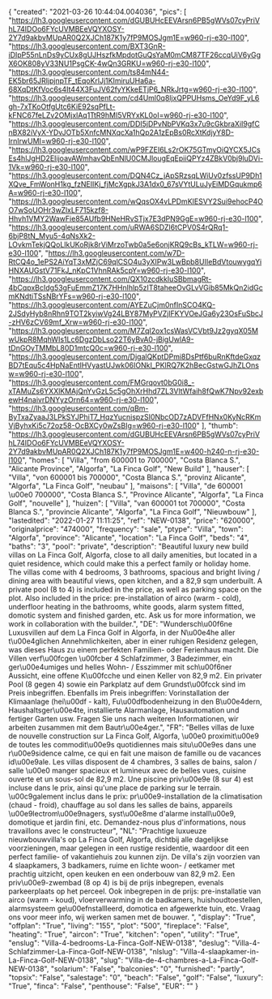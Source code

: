 {
"created": "2021-03-26 10:44:04.004036",
"pics": [
"https://lh3.googleusercontent.com/dGUBUHcEEVArsn6PB5gWVs07cyPriVhL74IDOo6FYcUVMBEeVQYXOSY-2Y7d9akbvMUpAR0Q2XJCh187K1y7fP9MOSJgm1E=w960-rj-e30-l100",
"https://lh3.googleusercontent.com/BXT3GnR-iDIpP55nLnDs9yCUx8gUJHszfkMpdotGuQsYaM0mCM87TF26ccqUiV6yGgX6OK808yV33NU1PsgCK-4wQn3GRKU=w960-rj-e30-l100",
"https://lh3.googleusercontent.com/ts84mN44-EK5br65JRljpjnpTF_tEqoKrlJj1KImiruUHa6a-68XqDtKfVoc6s4It44X3FuJV62fyYKkeETjP6_NRkJrtg=w960-rj-e30-l100",
"https://lh3.googleusercontent.com/cd4Uml0q8ljxQPPUHsms_OeYd9F_yL6gh-7xTKoOtfgUtc6KiE92sqPfLt-kFNC67feLZv2OMjxlAq1TtR9hMI5VRYxKL0oI=w960-rj-e30-l100",
"https://lh3.googleusercontent.com/DDI5jDPvNbPVKq3x7u9cGkbraXiI9gfCnBX82iVyX-YDvJOTb5XnfcMNXqcXa1hQp2A1zEpBs0RcXtKdjyY8D-lrnIrwUMI=w960-rj-e30-l100",
"https://lh3.googleusercontent.com/wP9FZEI6Ls2rOK75GTmyOiQYCX5JCsEs4hlJgHD2EIijoavAWmhavQbEnNlU0CMJlougEqEpiiQPYz4ZBkV0bj9luDVi-1Vk=w960-rj-e30-l100",
"https://lh3.googleusercontent.com/DQN4Cz_jApSRzsqLWiUv0zfssUP9Dh1XQve_FmWonH1kg_fzNEIIKj_fjMcXgpkJ3A1dx0_67sVYtULuJyEiMDGqukmp6A=w960-rj-e30-l100",
"https://lh3.googleusercontent.com/wQqsOX4vLPDmKIESVY2Sui9ehocP4OO7wSoUOHr3wZlxLF715kzf8-Hhvh1VMY2WawFie85AUfb9HNeHRvSTjx7E3dPN9GgE=w960-rj-e30-l100",
"https://lh3.googleusercontent.com/uRWA6SDZl6tCPV0S4rQRq1-6bjP8tN_Myu5-4qNsXk2-LOvkmTekjQQoLlkUKoRjk8rViMrzoTwb0a5e6onjKRQ9cBs_kTLW=w960-rj-e30-l100",
"https://lh3.googleusercontent.com/w7D-RtCQ4o_1ePS2AiYqT3xMZjC69qlCSO4u3yXIPw3LwBpb8UIIeBdVtouwygqYiHNXAUGstV71FkJ_nKpC1VhnRAk5cpY=w960-rj-e30-l100",
"https://lh3.googleusercontent.com/QX10zcdkkIuSBbmagRt-4bCqpxBcIdg53gFuEmmZ17K7HHnlhlp5zIT8taheeOvGLvVGib85MkQn2idGcmKNdtiTSsNBrYFs=w960-rj-e30-l100",
"https://lh3.googleusercontent.com/AYEZuCjm0nfInSCO4KQ-2JSdyHyb8nRhn9TOT2kyiwVg24LBY87MyPVZjlFKYVOeJGa6y23OsFuSbcJ-zHV6zCV69mf_Xrw=w960-rj-e30-l100",
"https://lh3.googleusercontent.com/M7ZqI2ox1csWasVCVbt9Jz2gyqX05MwUkpR8MqhWIs1Lc6DgzDbLso22T6yBvA0-jBigUwlA9-tDnGOyTMMbL80D1mtcQ0c=w960-rj-e30-l100",
"https://lh3.googleusercontent.com/DjgalQKptDPmi8DsPtf6buRnKftdeGxqzBD7tEqu5c4HpNaEntlHVyastUJwk06IONkI_PKlRQ7K2hBecGstwGJhZLOnsw=w960-rj-e30-l100",
"https://lh3.googleusercontent.com/FMGrqovt0bG0i8_-xTAMuZs6YXXlKMAjQnYvGzL5c5gOhXrHhd7ZL3VltWfaih8fQwK7Npv92exbewH4naivrDNYyzOrn64=w960-rj-e30-l100",
"https://lh3.googleusercontent.com/qBm-ByTxaZyaaJ3LPkSYJPhiT7_HqzYucnispzSI0NbcOD7zADVFfHNx0KyNcRKmVjByhxKi5c72oz58-OcBXCy0wZsBIg=w960-rj-e30-l100"
],
"thumb": "https://lh3.googleusercontent.com/dGUBUHcEEVArsn6PB5gWVs07cyPriVhL74IDOo6FYcUVMBEeVQYXOSY-2Y7d9akbvMUpAR0Q2XJCh187K1y7fP9MOSJgm1E=w400-h240-n-rj-e30-l100",
"homes": [
"Villa",
"from 600001 to 700000",
"Costa Blanca S.",
"Alicante Province",
"Algorfa",
"La Finca Golf",
"New Build"
],
"hauser": [
"Villa",
"von 600001 bis 700000",
"Costa Blanca S.",
"provinz Alicante",
"Algorfa",
"La Finca Golf",
"neubau"
],
"maisons": [
"Villa",
"de 600001 \u00e0 700000",
"Costa Blanca S.",
"Province Alicante",
"Algorfa",
"La Finca Golf",
"nouvelle"
],
"huizen": [
"Villa",
"van 600001 tot 700000",
"Costa Blanca S.",
"provincie Alicante",
"Algorfa",
"La Finca Golf",
"Nieuwbouw"
],
"lastedited": "2022-01-27 11:11:25",
"ref": "NEW-0138",
"price": "620000",
"originalprice": "474000",
"frequency": "sale",
"ptype": "Villa",
"town": "Algorfa",
"province": "Alicante",
"location": "La Finca Golf",
"beds": "4",
"baths": "3",
"pool": "private",
"description": "Beautiful luxury new build villas on La Finca Golf, Algorfa, close to all daily  amenities, but located in a quiet residence, which could make this a perfect  family or holiday home. The villas come with 4 bedrooms, 3 bathrooms,  spacious and bright living / dining area with beautiful views, open kitchen,  and a 82,9 sqm underbuilt. A private pool (8 to 4) is included in the price, as  well as parking space on the plot. Also included in the price: pre-installation  of airco (warm - cold), underfloor heating in the bathrooms, white goods,  alarm system fitted, domotic system and finished garden, etc. Ask us for  more information, we work in collaboration with the builder.",
"DE": "Wundersch\u00f6ne Luxusvillen auf dem La Finca Golf in Algorfa, in der N\u00e4he aller t\u00e4glichen Annehmlichkeiten, aber in einer ruhigen Residenz gelegen, was dieses Haus zu einem perfekten Familien- oder Ferienhaus macht. Die Villen verf\u00fcgen \u00fcber 4 Schlafzimmer, 3 Badezimmer, ein ger\u00e4umiges und helles Wohn- / Esszimmer mit sch\u00f6ner Aussicht, eine offene K\u00fcche und einen Keller von 82,9 m2. Ein privater Pool (8 gegen 4) sowie ein Parkplatz auf dem Grundst\u00fcck sind im Preis inbegriffen. Ebenfalls im Preis inbegriffen: Vorinstallation der Klimaanlage (hei\u00df - kalt), Fu\u00dfbodenheizung in den B\u00e4dern, Haushaltsger\u00e4te, installierte Alarmanlage, Hausautomation und fertiger Garten usw. Fragen Sie uns nach weiteren Informationen, wir arbeiten zusammen mit dem Bautr\u00e4ger.",
"FR": "Belles villas de luxe de nouvelle construction sur La Finca Golf, Algorfa, \u00e0 proximit\u00e9 de toutes les commodit\u00e9s quotidiennes mais situ\u00e9es dans une r\u00e9sidence calme, ce qui en fait une maison de famille ou de vacances id\u00e9ale. Les villas disposent de 4 chambres, 3 salles de bains, salon / salle \u00e0 manger spacieux et lumineux avec de belles vues, cuisine ouverte et un sous-sol de 82,9 m2. Une piscine priv\u00e9e (8 sur 4) est incluse dans le prix, ainsi qu'une place de parking sur le terrain. \u00c9galement inclus dans le prix: pr\u00e9-installation de la climatisation (chaud - froid), chauffage au sol dans les salles de bains, appareils \u00e9lectrom\u00e9nagers, syst\u00e8me d'alarme install\u00e9, domotique et jardin fini, etc. Demandez-nous plus d'informations, nous travaillons avec le constructeur",
"NL": "Prachtige luxueuze nieuwbouwvilla's op La Finca Golf, Algorfa, dichtbij alle dagelijkse voorzieningen, maar gelegen in een rustige residentie, waardoor dit een perfect familie- of vakantiehuis zou kunnen zijn. De villa's zijn voorzien van 4 slaapkamers, 3 badkamers, ruime en lichte woon- / eetkamer met prachtig uitzicht, open keuken en een onderbouw van 82,9 m2. Een priv\u00e9-zwembad (8 op 4) is bij de prijs inbegrepen, evenals parkeerplaats op het perceel. Ook inbegrepen in de prijs: pre-installatie van airco (warm - koud), vloerverwarming in de badkamers, huishoudtoestellen, alarmsysteem ge\u00efnstallleerd, domotica en afgewerkte tuin, etc. Vraag ons voor meer info, wij werken samen met de bouwer.  ",
"display": "True",
"offplan": "True",
"living": "155",
"plot": "500",
"fireplace": "False",
"heating": "True",
"aircon": "True",
"kitchen": "open",
"utility": "True",
"enslug": "Villa-4-bedrooms-La-Finca-Golf-NEW-0138",
"deslug": "Villa-4-Schlafzimmer-La-Finca-Golf-NEW-0138",
"nlslug": "Villa-4-slaapkamer-in-La-Finca-Golf-NEW-0138",
"slug": "Villa-de-4-chambres-a-La-Finca-Golf-NEW-0138",
"solarium": "False",
"balconies": "0",
"furnished": "partly",
"topsix": "False",
"salestage": "0",
"beach": "False",
"golf": "False",
"luxury": "True",
"finca": "False",
"penthouse": "False",
"EUR": ""
}